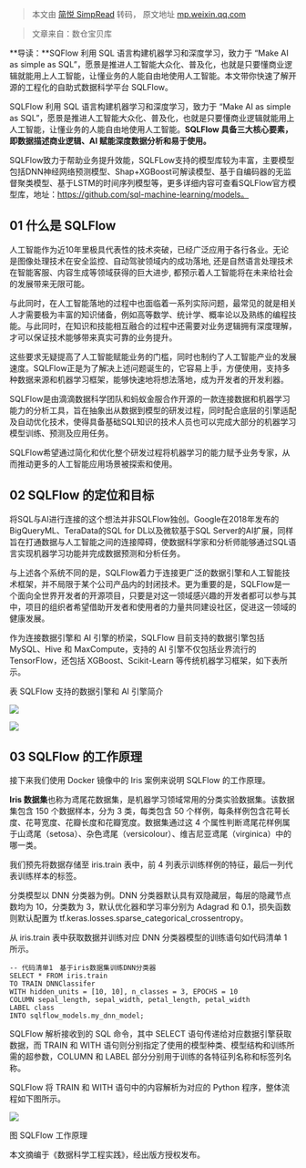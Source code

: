> 本文由 [简悦 SimpRead](http://ksria.com/simpread/) 转码， 原文地址 [mp.weixin.qq.com](https://mp.weixin.qq.com/s?__biz=MzI2NjY5NzI0NA==&mid=2247500500&idx=2&sn=b1b016bf56e2c04e42a1695d0cb7717a&chksm=ea88ada7ddff24b172808e58e209373cce3dde655c9bfc1c4f1b6a48a08d95bff2823a58dd78&mpshare=1&scene=1&srcid=0629u6vPD6YscO8tbu9pdge8&sharer_sharetime=1624939652867&sharer_shareid=7fece245937ac96f04f0fb8e1311fff1#rd)

> 文章来自：数仓宝贝库

  

**导读：**SQFlow 利用 SQL 语言构建机器学习和深度学习，致力于 “Make AI as simple as SQL”，愿景是推进人工智能大众化、普及化，也就是只要懂商业逻辑就能用上人工智能，让懂业务的人能自由地使用人工智能。本文带你快速了解开源的工程化的自助式数据科学平台 SQLFlow。

SQLFlow 利用 SQL 语言构建机器学习和深度学习，致力于 “Make AI as simple as SQL”，愿景是推进人工智能大众化、普及化，也就是只要懂商业逻辑就能用上人工智能，让懂业务的人能自由地使用人工智能。**SQLFlow 具备三大核心要素，即数据描述商业逻辑、AI 赋能深度数据分析和易于使用。**

SQLFlow致力于帮助业务提升效能，SQLFLow支持的模型库较为丰富，主要模型包括DNN神经网络预测模型、Shap+XGBoost可解读模型、基于自编码器的无监督聚类模型、基于LSTM的时间序列模型等，更多详细内容可查看SQLFlow官方模型库，地址：https://github.com/sql-machine-learning/models。

**01 什么是 SQLFlow**
--------

人工智能作为近10年里极具代表性的技术突破，已经广泛应用于各行各业。无论是图像处理技术在安全监控、自动驾驶领域内的成功落地, 还是自然语言处理技术在智能客服、内容生成等领域获得的巨大进步, 都预示着人工智能将在未来给社会的发展带来无限可能。

与此同时，在人工智能落地的过程中也面临着一系列实际问题，最常见的就是相关人才需要极为丰富的知识储备，例如高等数学、统计学、概率论以及熟练的编程技能。与此同时，在知识和技能相互融合的过程中还需要对业务逻辑拥有深度理解，才可以保证技术能够带来真实可靠的业务提升。

这些要求无疑提高了人工智能赋能业务的门槛，同时也制约了人工智能产业的发展速度。SQLFlow正是为了解决上述问题诞生的，它容易上手，方便使用，支持多种数据来源和机器学习框架，能够快速地将想法落地，成为开发者的开发利器。

SQLFlow是由滴滴数据科学团队和蚂蚁金服合作开源的一款连接数据和机器学习能力的分析工具，旨在抽象出从数据到模型的研发过程，同时配合底层的引擎适配及自动优化技术，使得具备基础SQL知识的技术人员也可以完成大部分的机器学习模型训练、预测及应用任务。

SQLFlow希望通过简化和优化整个研发过程将机器学习的能力赋予业务专家，从而推动更多的人工智能应用场景被探索和使用。


**02 SQLFlow 的定位和目标**
--------
  
将SQL与AI进行连接的这个想法并非SQLFlow独创。Google在2018年发布的BigQueryML、TeraData的SQL for DL以及微软基于SQL Server的AI扩展，同样旨在打通数据与人工智能之间的连接障碍，使数据科学家和分析师能够通过SQL语言实现机器学习功能并完成数据预测和分析任务。

与上述各个系统不同的是，SQLFlow着力于连接更广泛的数据引擎和人工智能技术框架，并不局限于某个公司产品内的封闭技术。更为重要的是，SQLFlow是一个面向全世界开发者的开源项目，只要是对这一领域感兴趣的开发者都可以参与其中，项目的组织者希望借助开发者和使用者的力量共同建设社区，促进这一领域的健康发展。

作为连接数据引擎和 AI 引擎的桥梁，SQLFlow 目前支持的数据引擎包括 MySQL、Hive 和 MaxCompute，支持的 AI 引擎不仅包括业界流行的 TensorFlow，还包括 XGBoost、Scikit-Learn 等传统机器学习框架，如下表所示。

表 SQLFlow 支持的数据引擎和 AI 引擎简介

![](https://mmbiz.qpic.cn/mmbiz_jpg/oeqMOybW2r0VXUKWttOoatjKTuptNKmgR9oCr3pojwuvx8UmYJm3D35w9hPIFoq1Xa75zj1L83kzg7WMAsuasg/640?wx_fmt=jpeg)

![](https://mmbiz.qpic.cn/mmbiz_jpg/oeqMOybW2r0VXUKWttOoatjKTuptNKmghQwQ3u9pfj9xCBpHhA8ZezM9NBLwuNiaSKVgdsvWJe9ecnYVww1DYSg/640?wx_fmt=jpeg)


**03 SQLFlow 的工作原理**
--------

接下来我们使用 Docker 镜像中的 Iris 案例来说明 SQLFlow 的工作原理。

**Iris 数据集**也称为鸢尾花数据集，是机器学习领域常用的分类实验数据集。该数据集包含 150 个数据样本，分为 3 类，每类包含 50 个样例，每条样例包含花萼长度、花萼宽度、花瓣长度和花瓣宽度。数据集通过这 4 个属性判断鸢尾花样例属于山鸢尾（setosa）、杂色鸢尾（versicolour）、维吉尼亚鸢尾（virginica）中的哪一类。

我们预先将数据存储至 iris.train 表中，前 4 列表示训练样例的特征，最后一列代表训练样本的标签。

分类模型以 DNN 分类器为例。DNN 分类器默认具有双隐藏层，每层的隐藏节点数均为 10，分类数为 3，默认优化器和学习率分别为 Adagrad 和 0.1，损失函数则默认配置为 tf.keras.losses.sparse_categorical_crossentropy。

从 iris.train 表中获取数据并训练对应 DNN 分类器模型的训练语句如代码清单 1 所示。

```
-- 代码清单1　基于iris数据集训练DNN分类器
SELECT * FROM iris.train
TO TRAIN DNNClassifer
WITH hidden_units = [10, 10], n_classes = 3, EPOCHS = 10
COLUMN sepal_length, sepal_width, petal_length, petal_width
LABEL class
INTO sqlflow_models.my_dnn_model;

```

SQLFlow 解析接收到的 SQL 命令，其中 SELECT 语句传递给对应数据引擎获取数据，而 TRAIN 和 WITH 语句则分别指定了使用的模型种类、模型结构和训练所需的超参数，COLUMN 和 LABEL 部分分别用于训练的各特征列名称和标签列名称。

SQLFlow 将 TRAIN 和 WITH 语句中的内容解析为对应的 Python 程序，整体流程如下图所示。

![](https://mmbiz.qpic.cn/mmbiz_jpg/oeqMOybW2r0VXUKWttOoatjKTuptNKmgPnw4nbWGfsqjskTNn8KXPibDBO1ib6YHhBPoiaMMEVpPqqrnryl2oibpQQ/640?wx_fmt=jpeg)

图 SQLFlow 工作原理  

本文摘编于《数据科学工程实践》，经出版方授权发布。
